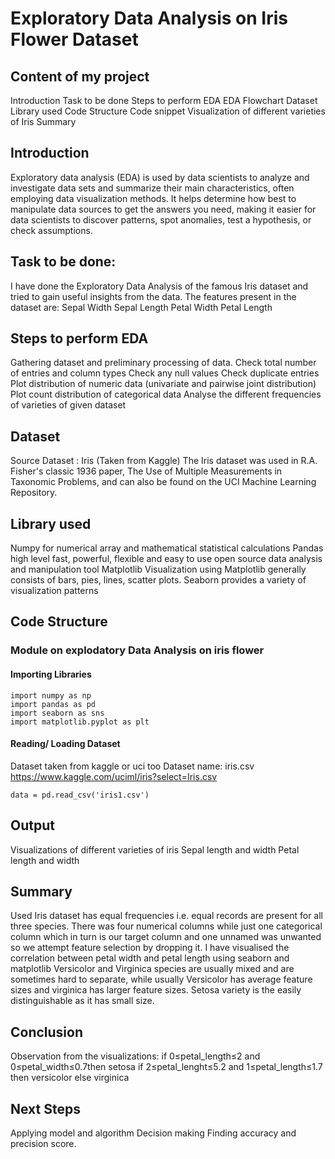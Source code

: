# Exploratory Data Analysis on Iris Flower Dataset

## Content of my project

Introduction 
Task to be done
Steps to perform EDA
EDA Flowchart
Dataset
Library used
Code Structure
Code snippet
Visualization of different varieties of Iris
Summary



## Introduction


Exploratory data analysis (EDA) is used by data scientists to analyze and investigate data sets and summarize their main characteristics, often employing data visualization methods. It helps determine how best to manipulate data sources to get the answers you need, making it easier for data scientists to discover patterns, spot anomalies, test a hypothesis, or check assumptions.

## Task to be done:


I have done the Exploratory Data Analysis of the famous Iris dataset and tried to gain useful insights from the data. The features present in the dataset are:
Sepal Width
Sepal Length
Petal Width
Petal Length

## Steps to perform EDA



Gathering dataset and preliminary processing of data.
Check total number of entries and column types
Check any null values
Check duplicate entries
Plot distribution of numeric data (univariate and pairwise joint distribution)
Plot count distribution of categorical data
Analyse the different  frequencies of varieties of given dataset

## Dataset


Source Dataset : Iris (Taken from Kaggle)
The Iris dataset was used in R.A. Fisher's classic 1936 paper, The Use of Multiple Measurements in Taxonomic Problems, and can also be found on the UCI Machine Learning Repository.



## Library used


Numpy
	 for numerical array and mathematical statistical calculations
Pandas
	 high level fast, powerful, flexible and easy to use open source data analysis and manipulation tool
Matplotlib
	Visualization using Matplotlib generally consists of bars, pies, lines, scatter plots.
Seaborn
	provides a variety of visualization patterns



## Code Structure

 
### Module on explodatory Data Analysis on iris flower


#### Importing Libraries


``` 
import numpy as np  
import pandas as pd  
import seaborn as sns  
import matplotlib.pyplot as plt 
``` 


#### Reading/ Loading Dataset

Dataset taken from kaggle or uci too Dataset name: iris.csv https://www.kaggle.com/uciml/iris?select=Iris.csv



``` 
data = pd.read_csv('iris1.csv') 

```






## Output

Visualizations of different varieties of iris
Sepal length and width
Petal length and width

## Summary


Used Iris dataset has equal frequencies  i.e. equal records are present for all three species.
There was four numerical columns while just one categorical column which in turn is our target column and one unnamed was unwanted so we attempt feature selection by dropping it.
I have visualised the correlation between petal width and petal length using seaborn and matplotlib
Versicolor and Virginica species are usually mixed and are sometimes hard to separate, while usually Versicolor has average feature sizes and virginica has larger feature sizes.
Setosa variety  is the easily distinguishable as it has small size.  


## Conclusion 

Observation from the visualizations:
 if 0≤petal_length≤2 and 0≤petal_width≤0.7then setosa
 if 2≤petal_lenght≤5.2 and 1≤petal_length≤1.7 then versicolor
 else virginica


## Next Steps

Applying model and algorithm
Decision making
Finding accuracy and precision score.


























